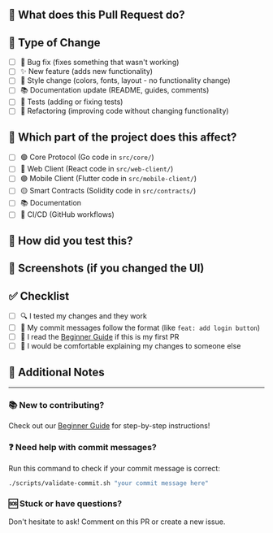 ## 📝 What does this Pull Request do?

<!-- Briefly describe what changes you made. For example: "Adds a login button to the homepage" -->


## 🔧 Type of Change

<!-- Put an 'x' in the boxes that apply to your changes -->

- [ ] 🐛 Bug fix (fixes something that wasn't working)
- [ ] ✨ New feature (adds new functionality)
- [ ] 💅 Style change (colors, fonts, layout - no functionality change)
- [ ] 📚 Documentation update (README, guides, comments)
- [ ] 🧪 Tests (adding or fixing tests)
- [ ] 🔧 Refactoring (improving code without changing functionality)

## 🎯 Which part of the project does this affect?

<!-- Put an 'x' in the boxes that apply -->

- [ ] 🟢 Core Protocol (Go code in `src/core/`)
- [ ] 🔵 Web Client (React code in `src/web-client/`)
- [ ] 🟣 Mobile Client (Flutter code in `src/mobile-client/`)
- [ ] 🟡 Smart Contracts (Solidity code in `src/contracts/`)
- [ ] 📚 Documentation
- [ ] 🚀 CI/CD (GitHub workflows)

## 🧪 How did you test this?

<!-- Describe how you made sure your changes work. For example: -->
<!-- - "I ran the website locally and clicked the new button" -->
<!-- - "I ran the tests and they all passed" -->
<!-- - "I asked a friend to try it and it worked for them" -->


## 📸 Screenshots (if you changed the UI)

<!-- If you changed how something looks, add screenshots here -->
<!-- You can drag and drop images directly into this text box -->

## ✅ Checklist

<!-- Put an 'x' in ALL the boxes below before submitting -->

- [ ] 🔍 I tested my changes and they work
- [ ] 💬 My commit messages follow the format (like `feat: add login button`)
- [ ] 📖 I read the [Beginner Guide](../docs/BEGINNER_GUIDE.md) if this is my first PR
- [ ] 🤔 I would be comfortable explaining my changes to someone else

## 🤝 Additional Notes

<!-- Anything else you want to mention? Questions? Concerns? -->


---

### 📚 New to contributing? 
Check out our [Beginner Guide](../docs/BEGINNER_GUIDE.md) for step-by-step instructions!

### ❓ Need help with commit messages?
Run this command to check if your commit message is correct:
```bash
./scripts/validate-commit.sh "your commit message here"
```

### 🆘 Stuck or have questions?
Don't hesitate to ask! Comment on this PR or create a new issue.
